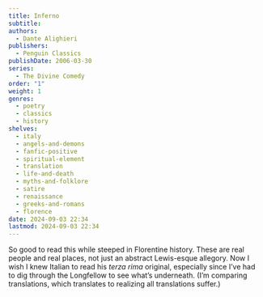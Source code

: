 ```yaml
---
title: Inferno
subtitle: 
authors:
  - Dante Alighieri
publishers:
  - Penguin Classics
publishDate: 2006-03-30
series:
  - The Divine Comedy
order: "1"
weight: 1
genres:
  - poetry
  - classics
  - history
shelves:
  - italy
  - angels-and-demons
  - fanfic-positive
  - spiritual-element
  - translation
  - life-and-death
  - myths-and-folklore
  - satire
  - renaissance
  - greeks-and-romans
  - florence
date: 2024-09-03 22:34
lastmod: 2024-09-03 22:34
---
```

So good to read this while steeped in Florentine history. These are real people and real places, not just an abstract Lewis-esque allegory. Now I wish I knew Italian to read his _terza rima_ original, especially since I’ve had to dig through the Longfellow to see what’s underneath. (I’m comparing translations, which translates to realizing all translations suffer.)